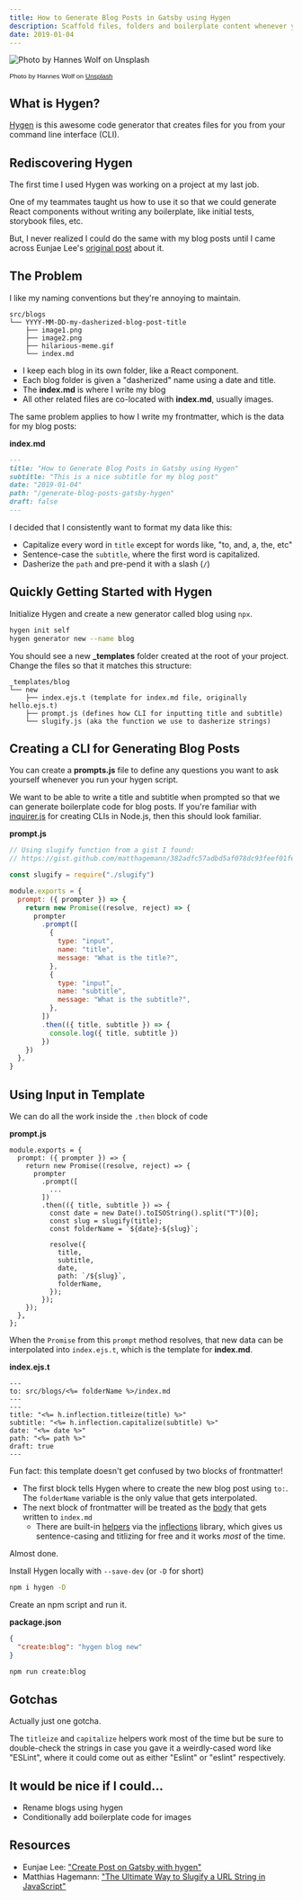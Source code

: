 ```yaml
---
title: How to Generate Blog Posts in Gatsby using Hygen
description: Scaffold files, folders and boilerplate content whenever you start a new blog. This same concept also works for components or any other boilerplate code.
date: 2019-01-04
---
```


![Photo by Hannes Wolf on Unsplash](./stamp.jpg)

<small style="font-family: Karla, sans-serif;">Photo by Hannes Wolf on [Unsplash](https://unsplash.com/photos/n2ILm0aTCYo)</small>

## What is Hygen?

[Hygen](https://www.hygen.io/) is this awesome code generator that creates files for you from your command line interface (CLI).

## Rediscovering Hygen

The first time I used Hygen was working on a project at my last job.

One of my teammates taught us how to use it so that we could generate React components without writing any boilerplate, like initial tests, storybook files, etc.

But, I never realized I could do the same with my blog posts until I came across Eunjae Lee's [original post](https://eunjae.me/create-post-on-gatsby-with-hygen/) about it.

## The Problem

I like my naming conventions but they're annoying to maintain.

```
src/blogs
└── YYYY-MM-DD-my-dasherized-blog-post-title
    ├── image1.png
    ├── image2.png
    ├── hilarious-meme.gif
    └── index.md
```

- I keep each blog in its own folder, like a React component.
- Each blog folder is given a "dasherized" name using a date and title.
- The **index.md** is where I write my blog
- All other related files are co-located with **index.md**, usually images.

The same problem applies to how I write my frontmatter, which is the data for my blog posts:

**index.md**

```md
---
title: "How to Generate Blog Posts in Gatsby using Hygen"
subtitle: "This is a nice subtitle for my blog post"
date: "2019-01-04"
path: "/generate-blog-posts-gatsby-hygen"
draft: false
---
```

I decided that I consistently want to format my data like this:

- Capitalize every word in `title` except for words like, "to, and, a, the, etc"
- Sentence-case the `subtitle`, where the first word is capitalized.
- Dasherize the `path` and pre-pend it with a slash (`/`)

## Quickly Getting Started with Hygen

Initialize Hygen and create a new generator called blog using `npx`.

```bash
hygen init self
hygen generator new --name blog
```

You should see a new **\_templates** folder created at the root of your project. Change the files so that it matches this structure:

```
_templates/blog
└── new
    ├── index.ejs.t (template for index.md file, originally hello.ejs.t)
    ├── prompt.js (defines how CLI for inputting title and subtitle)
    └── slugify.js (aka the function we use to dasherize strings)
```

## Creating a CLI for Generating Blog Posts

You can create a **prompts.js** file to define any questions you want to ask yourself whenever you run your hygen script.

We want to be able to write a title and subtitle when prompted so that we can generate boilerplate code for blog posts. If you're familiar with [inquirer.js](https://github.com/SBoudrias/Inquirer.js/) for creating CLIs in Node.js, then this should look familiar.

**prompt.js**

```js
// Using slugify function from a gist I found:
// https://gist.github.com/matthagemann/382adfc57adbd5af078dc93feef01fe1

const slugify = require("./slugify")

module.exports = {
  prompt: ({ prompter }) => {
    return new Promise((resolve, reject) => {
      prompter
        .prompt([
          {
            type: "input",
            name: "title",
            message: "What is the title?",
          },
          {
            type: "input",
            name: "subtitle",
            message: "What is the subtitle?",
          },
        ])
        .then(({ title, subtitle }) => {
          console.log({ title, subtitle })
        })
    })
  },
}
```

## Using Input in Template

We can do all the work inside the `.then` block of code

**prompt.js**

```js{9-19}
module.exports = {
  prompt: ({ prompter }) => {
    return new Promise((resolve, reject) => {
      prompter
        .prompt([
          ...
        ])
        .then(({ title, subtitle }) => {
          const date = new Date().toISOString().split("T")[0];
          const slug = slugify(title);
          const folderName = `${date}-${slug}`;

          resolve({
            title,
            subtitle,
            date,
            path: `/${slug}`,
            folderName,
          });
        });
    });
  },
};
```

When the `Promise` from this `prompt` method resolves, that new data can be interpolated into `index.ejs.t`, which is the template for **index.md**.

**index.ejs.t**

```ejs
---
to: src/blogs/<%= folderName %>/index.md
---
---
title: "<%= h.inflection.titleize(title) %>"
subtitle: "<%= h.inflection.capitalize(subtitle) %>"
date: "<%= date %>"
path: "<%= path %>"
draft: true
---

```

Fun fact: this template doesn't get confused by two blocks of frontmatter!

- The first block tells Hygen where to create the new blog post using `to:`. The `folderName` variable is the only value that gets interpolated.
- The next block of frontmatter will be treated as the [body](http://www.hygen.io/templates) that gets written to `index.md`
  - There are built-in [helpers](http://www.hygen.io/templates#helpers-and-inflections) via the [inflections](https://github.com/dreamerslab/node.inflection) library, which gives us sentence-casing and titlizing for free and it works _most_ of the time.

Almost done.

Install Hygen locally with `--save-dev` (or `-D` for short)

```bash
npm i hygen -D
```

Create an npm script and run it.

**package.json**

```json
{
  "create:blog": "hygen blog new"
}
```

```bash
npm run create:blog
```

## Gotchas

Actually just one gotcha.

The `titleize` and `capitalize` helpers work most of the time but be sure to double-check the strings in case you gave it a weirdly-cased word like "ESLint", where it could come out as either "Eslint" or "eslint" respectively.

## It would be nice if I could...

- Rename blogs using hygen
- Conditionally add boilerplate code for images

## Resources

- Eunjae Lee: ["Create Post on Gatsby with hygen"](https://eunjae.me/create-post-on-gatsby-with-hygen/)
- Matthias Hagemann: ["The Ultimate Way to Slugify a URL String in JavaScript"](https://medium.com/@mhagemann/the-ultimate-way-to-slugify-a-url-string-in-javascript-b8e4a0d849e1)
